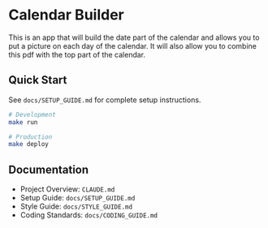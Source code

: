 # Calendar Builder

This is an app that will build the date part of the calendar and allows you to put a picture on each day of the calendar. It will also allow you to combine this pdf with the top part of the calendar.

## Quick Start

See `docs/SETUP_GUIDE.md` for complete setup instructions.

```bash
# Development
make run

# Production
make deploy
```

## Documentation

- Project Overview: `CLAUDE.md`
- Setup Guide: `docs/SETUP_GUIDE.md`
- Style Guide: `docs/STYLE_GUIDE.md`
- Coding Standards: `docs/CODING_GUIDE.md`
